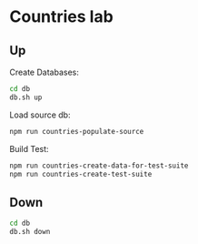 # Countries lab

## Up

Create Databases:

```sh
cd db
db.sh up
```

Load source db:

```sh
npm run countries-populate-source
```

Build Test:

```sh
npm run countries-create-data-for-test-suite
npm run countries-create-test-suite
```

## Down

```sh
cd db
db.sh down
```
